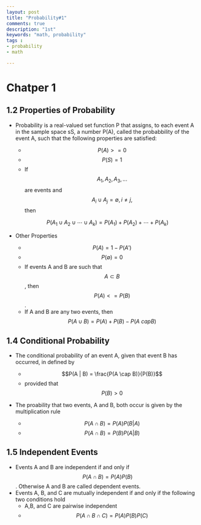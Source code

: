 ```yaml
---
layout: post
title: "Probability#1"
comments: true
description: "1st"
keywords: "math, probability"
tags :
- probability
- math

---
```


# Chatper 1

## 1.2 Properties of Probability

* Probability is a real-valued set function P that assigns, to each event A in the sample space sS, a number P(A), called the probabbility of the event A, such that the following properties are satisfied:
    * $$P(A)>=0$$
    * $$P(S)=1$$
    * If $$A_1,A_2,A_3,...$$ are events and $$A_i \cup A_j = \emptyset, i \not = j,$$ then

    $$P(A_1 \cup A_2 \cup \cdots \cup A_k) = P(A_1) + P(A_2) + \cdots + P(A_k)$$

* Other Properties
    * $$P(A) = 1 - P(A')$$
    * $$P(\emptyset) = 0$$
    * If events A and B are such that $$A \subset B$$, then $$P(A) <= P(B)$$.
    * If A and B are any two events, then $$P(A \cup B) = P(A) + P(B) - P(A \ cap B)$$

## 1.4 Conditional Probability

* The conditional probability of an event A, given that event B has occurred, in defined by
    * $$P(A | B) = \frac{P(A \cap B)}{P(B)}$$
    * provided that $$P(B)>0$$

* The proability that two events, A and B, both occur is given by the multiplication rule
    * $$P(A \cap B) = P(A)P(B|A)$$
    * $$P(A \cap B) = P(B)P(A|B)$$

## 1.5 Independent Events

* Events A and B are independent if and only if $$P(A \cap B)=P(A)P(B)$$. Otherwise A and B are called dependent events.
* Events A, B, and C are mutually independent if and only if the following two conditions hold
    * A,B, and C are pairwise independent
    * $$P(A \cap B \cap C) = P(A)P(B)P(C)$$

